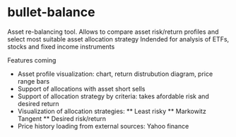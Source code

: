 # bullet-balance
Asset re-balancing tool. Allows to compare asset risk/return profiles and select most suitable asset allocation strategy
Indended for analysis of ETFs, stocks and fixed income instruments 

Features coming
- Asset profile visualization: chart, return distrubution diagram, price range bars
- Support of allocations with asset short sells
- Support of allocation strategy by criteria: takes afordable risk and desired return 
- Visualization of allocation strategies:
** Least risky
** Markowitz Tangent
** Desired risk/return
- Price history loading from external sources: Yahoo finance


